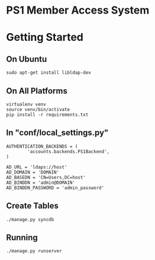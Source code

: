 PS1 Member Access System
========================

Getting Started
===============

On Ubuntu
---------

    sudo apt-get install libldap-dev

On All Platforms
----------------

    virtualenv venv
    source venv/bin/activate
    pip install -r requirements.txt

In "conf/local_settings.py"
--------------------------

    AUTHENTICATION_BACKENDS = (
            'accounts.backends.PS1Backend',
    )

    AD_URL = 'ldaps://host'
    AD_DOMAIN = 'DOMAIN'
    AD_BASEDN = 'CN=Users,DC=host'
    AD_BINDDN = 'admin@DOMAIN'
    AD_BINDDN_PASSWORD = 'admin_password'

Create Tables
-------------

    ./manage.py syncdb
    
Running
-------

    ./manage.py runserver
